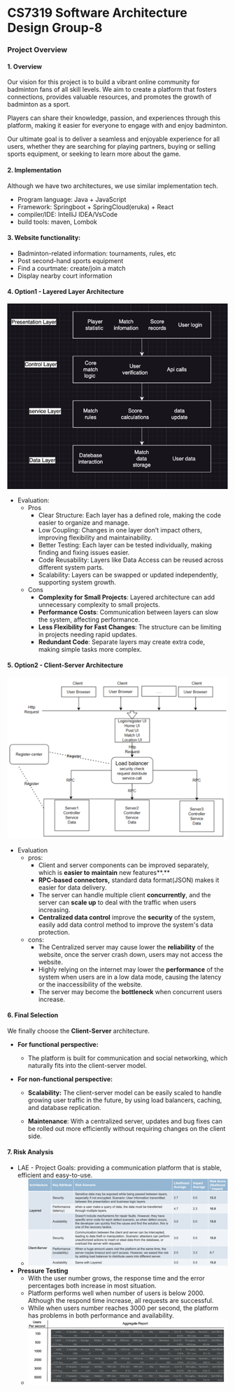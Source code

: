 # CS7319 Software Architecture Design Group-8
### Project Overview

#### 1. Overview

Our vision for this project is to build a vibrant online community for badminton fans of all skill levels. We aim to create a platform that fosters connections, provides valuable resources, and promotes the growth of badminton as a sport.

Players can share their knowledge, passion, and experiences through this platform, making it easier for everyone to engage with and enjoy badminton.

Our ultimate goal is to deliver a seamless and enjoyable experience for all users, whether they are searching for playing partners, buying or selling sports equipment, or seeking to learn more about the game.



#### 2. Implementation 

Although we have two architectures, we use similar implementation tech.

- Program language: Java + JavaScript
- Framework: Springboot + SpringCloud(eruka) + React
- compiler/IDE:  IntelliJ IDEA/VsCode
- build tools: maven, Lombok

#### 3. Website functionality:

- Badminton-related information: tournaments, rules, etc
- Post second-hand sports equipment
- Find a courtmate: create/join a match
- Display nearby court information

#### 4. Option1 - Layered Layer Architecture

![Snipaste_2024-11-25_12-49-18](.\images\Snipaste_2024-11-25_12-49-18.png)

- Evaluation:
  - Pros
    - Clear Structure: Each layer has a defined role, making the code easier to organize and manage.​
    - Low Coupling: Changes in one layer don’t impact others, improving flexibility and maintainability.​
    - Better Testing: Each layer can be tested individually, making finding and fixing issues easier.​
    - Code Reusability: Layers like Data Access can be reused across different system parts.​
    - Scalability: Layers can be swapped or updated independently, supporting system growth.​
  - Cons
    - **Complexity for Small Projects**: Layered architecture can add unnecessary complexity to small projects.
    - **Performance Costs**: Communication between layers can slow the system, affecting performance.
    - **Less Flexibility for Fast Changes**: The structure can be limiting in projects needing rapid updates.
    - **Redundant Code**: Separate layers may create extra code, making simple tasks more complex.

#### 5. Option2 - Client-Server Architecture

![Snipaste_2024-11-25_12-52-02](.\images\Snipaste_2024-11-25_12-52-02.png)

- Evaluation
  - pros:
    - Client and server components can be improved separately, which is **easier to** **maintain** new features**.**
    - **RPC-based connectors,** standard data format(JSON) makes it easier for data delivery.
    - The server can handle multiple client **concurrently**, and the server can **scale up** to deal with the traffic when users increasing.
    - **Centralized data control** improve the **security** of the system, easily add data control method to improve the system's data protection.
  - cons:
    - The Centralized server may cause lower the **reliability** of the website, once the server crash down, users may not access the website.
    - Highly relying on the internet may lower the **performance** of the system when users are in a low data mode, causing the latency or the inaccessibility of the website.
    - The server may become the **bottleneck** when concurrent users increase.

#### 6. Final Selection

We finally choose the **Client-Server** architecture.

- **For functional perspective:**
  - The platform is built for communication and social networking, which naturally fits into the client-server model.

- **For non-functional perspective:**

  - **Scalability:** The client-server model can be easily scaled to handle growing user traffic in the future, by using load balancers, caching, and database replication.

  - **Maintenance**: With a centralized server, updates and bug fixes can be rolled out more efficiently without requiring changes on the client side.

#### 7. Risk Analysis

- LAE - Project Goals: providing a communication platform that is stable, efficient and easy-to-use.
  - ![Snipaste_2024-11-25_12-55-26](.\images\Snipaste_2024-11-25_12-55-26.png)
- **Pressure Testing**
  - With the user number grows, the response time and the error percentages both increase in most situation.
  - Platform performs well when number of users is below 2000. Although the respond time increase, all requests are successful.
  - While when users number reaches 3000 per second, the platform has problems in both performance and availability.
  - ![Snipaste_2024-11-25_12-56-31](.\images\Snipaste_2024-11-25_12-56-31.png)

